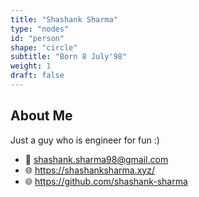 ```yaml
---
title: "Shashank Sharma"
type: "nodes"
id: "person"
shape: "circle"
subtitle: "Born 8 July'98"
weight: 1
draft: false
---
```


## About Me

Just a guy who is engineer for fun :)

- 📧 shashank.sharma98@gmail.com
- 🌐 https://shashanksharma.xyz/
- 🌐 https://github.com/shashank-sharma
